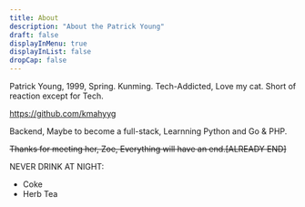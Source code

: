 ```yaml
---
title: About
description: "About the Patrick Young"
draft: false
displayInMenu: true
displayInList: false
dropCap: false
---
```


<script src="https://www.hackthebox.eu/badge/129727"></script>

 Patrick Young, 1999, Spring.
 Kunming.
 Tech-Addicted, Love my cat.
 Short of reaction except for Tech.
 
 https://github.com/kmahyyg
 
 Backend, Maybe to become a full-stack, Learnning Python and Go & PHP.
 
 <del>Thanks for meeting her, Zoe, Everything will have an end.[ALREADY END]</del>
 
 NEVER DRINK AT NIGHT:
  - Coke
  - Herb Tea
